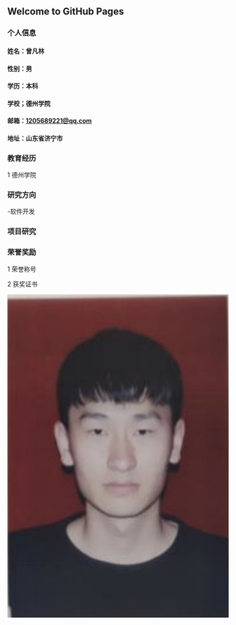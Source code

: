 ## Welcome to GitHub Pages

### 个人信息

#### 姓名：曾凡林

#### 性别：男

#### 学历：本科

#### 学校；德州学院

#### 邮箱：1205689221@qq.com

#### 地址：山东省济宁市

### 教育经历
1 德州学院

### 研究方向
-软件开发
### 项目研究

### 荣誉奖励
1 荣誉称号

2 获奖证书

![证件照](/6C7C1215-4484-49D9-A5CD-DC3BAC370FD8.jpeg)
